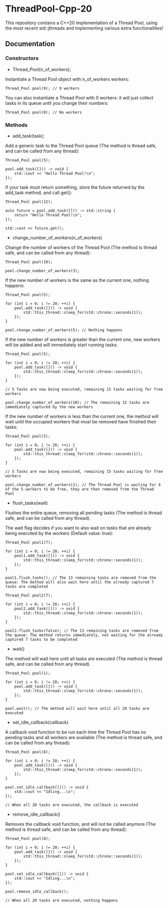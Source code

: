 # ThreadPool-Cpp-20
This repository contains a C++20 implementation of a Thread Pool, using the most recent std::jthreads and implementing various extra functionalities!

## Documentation

### Constructors

- Thread_Pool(n_of_workers);

Instantiate a Thread Pool object with n_of_workers workers:

    Thread_Pool pool(9); // 9 workers

You can also instantiate a Thread Pool with 0 workers: it will just collect tasks in its queue until you change their numbers:

    Thread_Pool pool(0); // No workers

### Methods

- add_task(task);

Add a generic task to the Thread Pool queue (The method is thread safe, and can be called from any thread):

    Thread_Pool pool(5);

    pool.add_task([]() -> void {
        std::cout << "Hello Thread Pool!\n";
    });

If your task must return something, store the future returned by the add_task method, and call get():

    Thread_Pool pool(12);

    auto future = pool.add_task([]() -> std::string {
        return "Hello Thread Pool!\n";
    });

    std::cout << future.get();

- change_number_of_workers(n_of_workers)

Change the number of workers of the Thread Pool (The method is thread safe, and can be called from any thread):

    Thread_Pool pool(19);

    pool.change_number_of_workers(3);

If the new number of workers is the same as the current one, nothing happens:

    Thread_Pool pool(5);

    for (int i = 0; i != 20; ++i) {
        pool.add_task([]() -> void {
            std::this_thread::sleep_for(std::chrono::seconds(1));
        });
    }

    pool.change_number_of_workers(5); // Nothing happens

If the new number of workers is greater than the current one, new workers will be added and will immediately start running tasks:

    Thread_Pool pool(5);

    for (int i = 0; i != 20; ++i) {
        pool.add_task([]() -> void {
            std::this_thread::sleep_for(std::chrono::seconds(1));
        });
    }

    // 5 Tasks are now being executed, remaining 15 tasks waiting for free workers

    pool.change_number_of_workers(20); // The remaining 15 tasks are immediately captured by the new workers

If the new number of workers is less than the current one, the method will wait until the occupied workers that must be removed have finished their tasks:

    Thread_Pool pool(5);

    for (int i = 0; i != 20; ++i) {
        pool.add_task([]() -> void {
            std::this_thread::sleep_for(std::chrono::seconds(1));
        });
    }

    // 5 Tasks are now being executed, remaining 15 tasks waiting for free workers

    pool.change_number_of_workers(1); // The Thread Pool is waiting for 4 of the 5 workers to be free, they are then removed from the Thread Pool

- flush_tasks(wait)

Flushes the entire queue, removing all pending tasks (The method is thread safe, and can be called from any thread).

The wait flag decides if you want to also wait on tasks that are already being executed by the workers (Default value: true):

    Thread_Pool pool1(7);

    for (int i = 0; i != 20; ++i) {
        pool1.add_task([]() -> void {
            std::this_thread::sleep_for(std::chrono::seconds(1));
        });
    }

    pool1.flush_tasks(); // The 13 remaining tasks are removed from the queue: The method will also wait here until the already captured 7 tasks are completed

    Thread_Pool pool2(7);

    for (int i = 0; i != 20; ++i) {
        pool2.add_task([]() -> void {
            std::this_thread::sleep_for(std::chrono::seconds(1));
        });
    }

    pool2.flush_tasks(false); // The 13 remaining tasks are removed from the queue: The method returns immediately, not waiting for the already captured 7 tasks to be completed

- wait()

The method will wait here until all tasks are executed (The method is thread safe, and can be called from any thread).

    Thread_Pool pool(1);

    for (int i = 0; i != 20; ++i) {
        pool.add_task([]() -> void {
            std::this_thread::sleep_for(std::chrono::seconds(1));
        });
    }

    pool.wait(); // The method will wait here until all 20 tasks are executed

- set_idle_callback(callback)

A callback void function to be run each time the Thread Pool has no pending tasks and all workers are available (The method is thread safe, and can be called from any thread):

    Thread_Pool pool(8);

    for (int i = 0; i != 20; ++i) {
        pool.add_task([]() -> void {
            std::this_thread::sleep_for(std::chrono::seconds(1));
        });
    }

    pool.set_idle_callback([]() -> void {
        std::cout << "Idling...\n";
    });

    // When all 20 tasks are executed, the callback is executed

- remove_idle_callback()

Removes the callback void function, and will not be called anymore (The method is thread safe, and can be called from any thread):

    Thread_Pool pool(8);

    for (int i = 0; i != 20; ++i) {
        pool.add_task([]() -> void {
            std::this_thread::sleep_for(std::chrono::seconds(1));
        });
    }

    pool.set_idle_callback([]() -> void {
        std::cout << "Idling...\n";
    });

    pool.remove_idle_callback();

    // When all 20 tasks are executed, nothing happens
